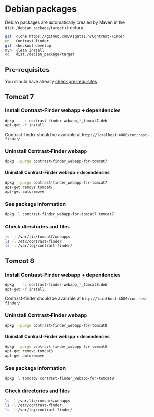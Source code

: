# Debian packages

Debian packages are automatically created by Maven in the `dist./debian_package/target` directory.

```bash
git  clone https://github.com/Asqatasun/Contrast-Finder
cd   Contrast-finder
git  checkout develop
mvn  clean install
cd   dist./debian_package/target
```


## Pre-requisites
You should have already [check pre-requisites](webapp_Pre-requisites.md)

## Tomcat 7

### Install Contrast-Finder webapp  + dependencies
```bash
dpkg    -i contrast-finder-webapp_*_tomcat7.deb
apt-get -f install
```
Contrast-finder should be available at `http://localhost:8080/contrast-finder/`

### Uninstall Contrast-Finder webapp
```bash
dpkg --purge contrast-finder_webapp-for-tomcat7
```

#### Uninstall Contrast-Finder webapp  + dependencies
```bash
dpkg --purge contrast-finder_webapp-for-tomcat7
apt-get remove tomcat7
apt-get autoremove
```

### See package information
```bash
dpkg -l contrast-finder_webapp-for-tomcat7 tomcat7
```

### Check directories and files
```bash
ls -l /var/lib/tomcat7/webapps
ls -l /etc/contrast-finder
ls -l /var/log/contrast-finder/
```


## Tomcat 8

### Install Contrast-Finder webapp  + dependencies
```bash
dpkg    -i contrast-finder-webapp_*_tomcat8.deb
apt-get -f install
```
Contrast-finder should be available at `http://localhost:8080/contrast-finder/`

### Uninstall Contrast-Finder webapp
```bash
dpkg --purge contrast-finder_webapp-for-tomcat8
```

#### Uninstall Contrast-Finder webapp  + dependencies
```bash
dpkg --purge contrast-finder_webapp-for-tomcat8
apt-get remove tomcat8
apt-get autoremove
```

### See package information
```bash
dpkg -l tomcat8 contrast-finder_webapp-for-tomcat8
```

### Check directories and files
```bash
ls -l /var/lib/tomcat8/webapps
ls -l /etc/contrast-finder
ls -l /var/log/contrast-finder/
```

